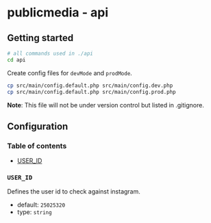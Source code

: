 # publicmedia - api

## Getting started

```bash
# all commands used in ./api
cd api
```

Create config files for `devMode` and `prodMode`.

```bash
cp src/main/config.default.php src/main/config.dev.php
cp src/main/config.default.php src/main/config.prod.php
```

**Note**: This file will not be under version control but listed in .gitignore.

## Configuration

### Table of contents

* [USER_ID](#USERID)

### `USER_ID`

Defines the user id to check against instagram.

* default: `25025320`
* type: `string`
